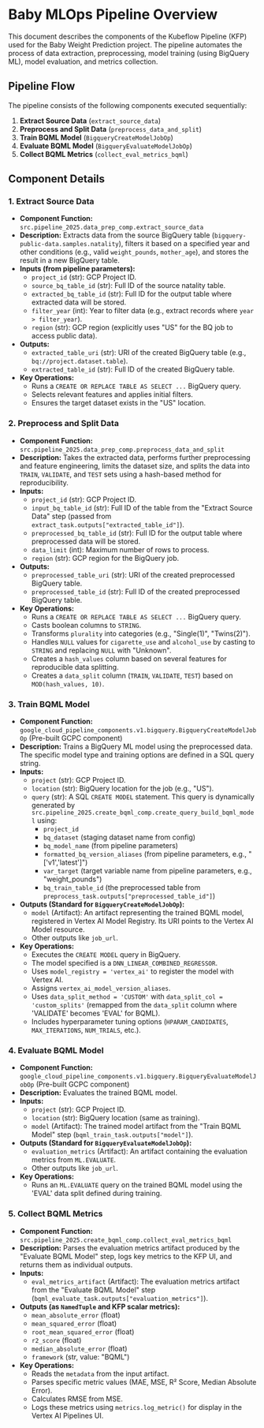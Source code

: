 # Baby MLOps Pipeline Overview

This document describes the components of the Kubeflow Pipeline (KFP) used for the Baby Weight Prediction project. The pipeline automates the process of data extraction, preprocessing, model training (using BigQuery ML), model evaluation, and metrics collection.

## Pipeline Flow

The pipeline consists of the following components executed sequentially:

1.  **Extract Source Data** (`extract_source_data`)
2.  **Preprocess and Split Data** (`preprocess_data_and_split`)
3.  **Train BQML Model** (`BigqueryCreateModelJobOp`)
4.  **Evaluate BQML Model** (`BigqueryEvaluateModelJobOp`)
5.  **Collect BQML Metrics** (`collect_eval_metrics_bqml`)

## Component Details

### 1. Extract Source Data

*   **Component Function:** `src.pipeline_2025.data_prep_comp.extract_source_data`
*   **Description:** Extracts data from the source BigQuery table (`bigquery-public-data.samples.natality`), filters it based on a specified year and other conditions (e.g., valid `weight_pounds`, `mother_age`), and stores the result in a new BigQuery table.
*   **Inputs (from pipeline parameters):**
    *   `project_id` (str): GCP Project ID.
    *   `source_bq_table_id` (str): Full ID of the source natality table.
    *   `extracted_bq_table_id` (str): Full ID for the output table where extracted data will be stored.
    *   `filter_year` (int): Year to filter data (e.g., extract records where `year > filter_year`).
    *   `region` (str): GCP region (explicitly uses "US" for the BQ job to access public data).
*   **Outputs:**
    *   `extracted_table_uri` (str): URI of the created BigQuery table (e.g., `bq://project.dataset.table`).
    *   `extracted_table_id` (str): Full ID of the created BigQuery table.
*   **Key Operations:**
    *   Runs a `CREATE OR REPLACE TABLE AS SELECT ...` BigQuery query.
    *   Selects relevant features and applies initial filters.
    *   Ensures the target dataset exists in the "US" location.

### 2. Preprocess and Split Data

*   **Component Function:** `src.pipeline_2025.data_prep_comp.preprocess_data_and_split`
*   **Description:** Takes the extracted data, performs further preprocessing and feature engineering, limits the dataset size, and splits the data into `TRAIN`, `VALIDATE`, and `TEST` sets using a hash-based method for reproducibility.
*   **Inputs:**
    *   `project_id` (str): GCP Project ID.
    *   `input_bq_table_id` (str): Full ID of the table from the "Extract Source Data" step (passed from `extract_task.outputs["extracted_table_id"]`).
    *   `preprocessed_bq_table_id` (str): Full ID for the output table where preprocessed data will be stored.
    *   `data_limit` (int): Maximum number of rows to process.
    *   `region` (str): GCP region for the BigQuery job.
*   **Outputs:**
    *   `preprocessed_table_uri` (str): URI of the created preprocessed BigQuery table.
    *   `preprocessed_table_id` (str): Full ID of the created preprocessed BigQuery table.
*   **Key Operations:**
    *   Runs a `CREATE OR REPLACE TABLE AS SELECT ...` BigQuery query.
    *   Casts boolean columns to `STRING`.
    *   Transforms `plurality` into categories (e.g., "Single(1)", "Twins(2)").
    *   Handles `NULL` values for `cigarette_use` and `alcohol_use` by casting to `STRING` and replacing `NULL` with "Unknown".
    *   Creates a `hash_values` column based on several features for reproducible data splitting.
    *   Creates a `data_split` column (`TRAIN`, `VALIDATE`, `TEST`) based on `MOD(hash_values, 10)`.

### 3. Train BQML Model

*   **Component Function:** `google_cloud_pipeline_components.v1.bigquery.BigqueryCreateModelJobOp` (Pre-built GCPC component)
*   **Description:** Trains a BigQuery ML model using the preprocessed data. The specific model type and training options are defined in a SQL query string.
*   **Inputs:**
    *   `project` (str): GCP Project ID.
    *   `location` (str): BigQuery location for the job (e.g., "US").
    *   `query` (str): A SQL `CREATE MODEL` statement. This query is dynamically generated by `src.pipeline_2025.create_bqml_comp.create_query_build_bqml_model` using:
        *   `project_id`
        *   `bq_dataset` (staging dataset name from config)
        *   `bq_model_name` (from pipeline parameters)
        *   `formatted_bq_version_aliases` (from pipeline parameters, e.g., "['v1','latest']")
        *   `var_target` (target variable name from pipeline parameters, e.g., "weight_pounds")
        *   `bq_train_table_id` (the preprocessed table from `preprocess_task.outputs["preprocessed_table_id"]`)
*   **Outputs (Standard for `BigqueryCreateModelJobOp`):**
    *   `model` (Artifact): An artifact representing the trained BQML model, registered in Vertex AI Model Registry. Its URI points to the Vertex AI Model resource.
    *   Other outputs like `job_url`.
*   **Key Operations:**
    *   Executes the `CREATE MODEL` query in BigQuery.
    *   The model specified is a `DNN_LINEAR_COMBINED_REGRESSOR`.
    *   Uses `model_registry = 'vertex_ai'` to register the model with Vertex AI.
    *   Assigns `vertex_ai_model_version_aliases`.
    *   Uses `data_split_method = 'CUSTOM'` with `data_split_col = 'custom_splits'` (remapped from the `data_split` column where 'VALIDATE' becomes 'EVAL' for BQML).
    *   Includes hyperparameter tuning options (`HPARAM_CANDIDATES`, `MAX_ITERATIONS`, `NUM_TRIALS`, etc.).

### 4. Evaluate BQML Model

*   **Component Function:** `google_cloud_pipeline_components.v1.bigquery.BigqueryEvaluateModelJobOp` (Pre-built GCPC component)
*   **Description:** Evaluates the trained BQML model.
*   **Inputs:**
    *   `project` (str): GCP Project ID.
    *   `location` (str): BigQuery location (same as training).
    *   `model` (Artifact): The trained model artifact from the "Train BQML Model" step (`bqml_train_task.outputs["model"]`).
*   **Outputs (Standard for `BigqueryEvaluateModelJobOp`):**
    *   `evaluation_metrics` (Artifact): An artifact containing the evaluation metrics from `ML.EVALUATE`.
    *   Other outputs like `job_url`.
*   **Key Operations:**
    *   Runs an `ML.EVALUATE` query on the trained BQML model using the 'EVAL' data split defined during training.

### 5. Collect BQML Metrics

*   **Component Function:** `src.pipeline_2025.create_bqml_comp.collect_eval_metrics_bqml`
*   **Description:** Parses the evaluation metrics artifact produced by the "Evaluate BQML Model" step, logs key metrics to the KFP UI, and returns them as individual outputs.
*   **Inputs:**
    *   `eval_metrics_artifact` (Artifact): The evaluation metrics artifact from the "Evaluate BQML Model" step (`bqml_evaluate_task.outputs["evaluation_metrics"]`).
*   **Outputs (as `NamedTuple` and KFP scalar metrics):**
    *   `mean_absolute_error` (float)
    *   `mean_squared_error` (float)
    *   `root_mean_squared_error` (float)
    *   `r2_score` (float)
    *   `median_absolute_error` (float)
    *   `framework` (str, value: "BQML")
*   **Key Operations:**
    *   Reads the `metadata` from the input artifact.
    *   Parses specific metric values (MAE, MSE, R² Score, Median Absolute Error).
    *   Calculates RMSE from MSE.
    *   Logs these metrics using `metrics.log_metric()` for display in the Vertex AI Pipelines UI. 